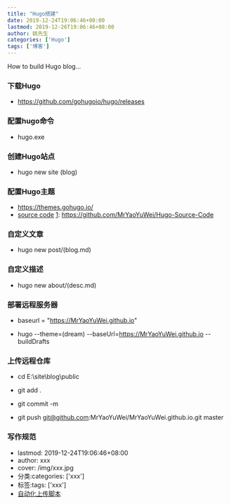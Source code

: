 ```yaml
---
title: "Hugo搭建"
date: 2019-12-24T19:06:46+08:00
lastmod: 2019-12-26T19:06:46+08:00
author: 姚先生
categories: ['Hugo']
tags: ['博客']
---
```


How to build Hugo blog...

<!--more-->

### 下载Hugo 
- https://github.com/gohugoio/hugo/releases

### 配置hugo命令 
- hugo.exe

### 创建Hugo站点 
- hugo new site (blog)

### 配置Hugo主题 
- https://themes.gohugo.io/ 
- [source code][1]
[1]: https://github.com/MrYaoYuWei/Hugo-Source-Code

### 自定义文章  
- hugo new post/(blog.md)

### 自定义描述 
- hugo new about/(desc.md)

### 部署远程服务器 

- baseurl = "https://MrYaoYuWei.github.io"

- hugo --theme=(dream) --baseUrl=https://MrYaoYuWei.github.io --buildDrafts

### 上传远程仓库

- cd E:\site\blog\public

- git add .

- git commit -m

- git push git@github.com:MrYaoYuWei/MrYaoYuWei.github.io.git  master

### 写作规范

- lastmod: 2019-12-24T19:06:46+08:00
- author: xxx
- cover: /img/xxx.jpg
- 分类:categories: ['xxx']
- 标签:tags: ['xxx']
- [自动化上传脚本][1]

[1]: https://github.com/MrYaoYuWei/Hugo-Source-Code/blob/master/deploy.sh
